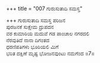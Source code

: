 +++
title = "007 ಗುರುಸುತಾದಿ ಸಮಸ್ತ"

+++
ಗುರುಸುತಾದಿ ಸಮಸ್ತ ಪರಿಜನ  
ಪುರಜನಕೆ ಸುಕ್ಷೇಮ ದ್ರುಪದನ  
ವರ ಕುಮಾರಿಯ ಮದುವೆ ಗಡ ಪಾಂಚಾಲ ನಗರದಲಿ   
ನೆರವುತಿದೆ ನಾನಾ ದಿಗಂತದ  
ಧರಣಿಪತಿಗಳು ಭೂರಿಯಲಿ ಮಿಗೆ  
ಭರಿತ ದಕ್ಷಿಣೆ ಮೃಷ್ಟ ಭೋಜನವುಂಟು ನಮಗೆಂದ      ॥7॥